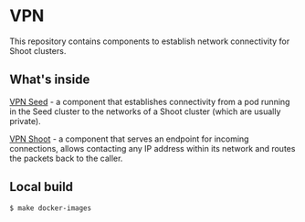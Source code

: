 # VPN

This repository contains components to establish network connectivity for Shoot clusters.

## What's inside

[VPN Seed](seed) - a component that establishes connectivity from a pod running in the Seed cluster to the networks of a Shoot cluster (which are usually private).

[VPN Shoot](shoot) - a component that serves an endpoint for incoming connections, allows contacting any IP address within its network and routes the packets back to the caller.

## Local build

```bash
$ make docker-images
```
